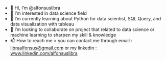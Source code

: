 - 👋 Hi, I’m @alfonsuslibra
- 👀 I’m interested in data science field
- 🌱 I’m currently learning about Python for data scientist, SQL Query, and data visualization with tableau
- 💞️ I’m looking to collaborate on project that related to data science or machine learning to sharpen my skill & knowledge
- 📫 How to reach me > you can contact me through email : libraalfonsus@gmail.com or my linkedin : www.linkedin.com/alfonsuslibra

<!---
alfonsuslibra/alfonsuslibra is a ✨ special ✨ repository because its `README.md` (this file) appears on your GitHub profile.
You can click the Preview link to take a look at your changes.
--->
